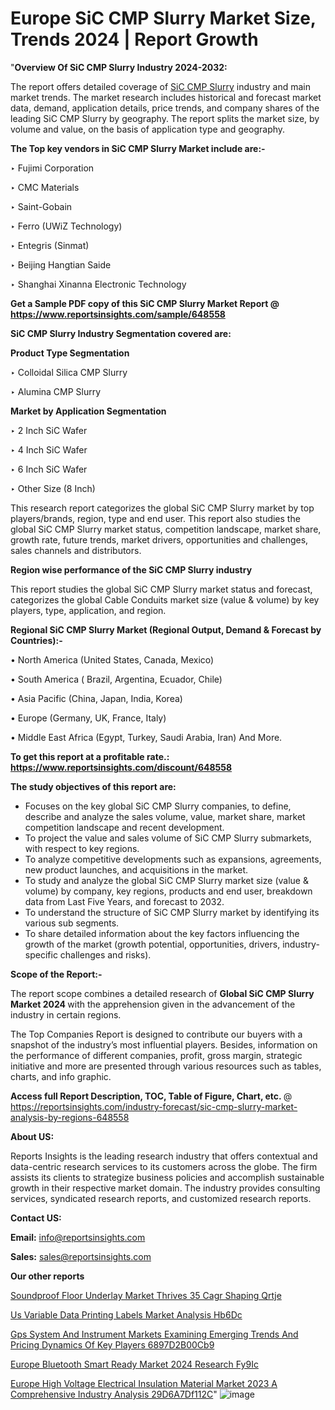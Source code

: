 # Europe SiC CMP Slurry Market Size, Trends 2024 | Report Growth

"<strong>Overview Of SiC CMP Slurry Industry 2024-2032:</strong>

The report offers detailed coverage of <a href=https://www.reportsinsights.com/sample/648558>SiC CMP Slurry</a> industry and main market trends. The market research includes historical and forecast market data, demand, application details, price trends, and company shares of the leading SiC CMP Slurry by geography. The report splits the market size, by volume and value, on the basis of application type and geography.

<strong>The Top key vendors in SiC CMP Slurry Market include are:- </strong>

‣ Fujimi Corporation

‣ CMC Materials

‣ Saint-Gobain

‣ Ferro (UWiZ Technology)

‣ Entegris (Sinmat)

‣ Beijing Hangtian Saide

‣ Shanghai Xinanna Electronic Technology

<strong>Get a Sample PDF copy of this SiC CMP Slurry Market Report </strong><strong>@ <a href=https://www.reportsinsights.com/sample/648558 style=color:#0000ff;>https://www.reportsinsights.com/sample/648558</a> </strong>

<strong>SiC CMP Slurry Industry Segmentation covered are:</strong>

<strong>Product Type Segmentation</strong>

‣ Colloidal Silica CMP Slurry

‣ Alumina CMP Slurry

<strong>Market by Application Segmentation</strong>

‣ 2 Inch SiC Wafer

‣ 4 Inch SiC Wafer

‣ 6 Inch SiC Wafer

‣ Other Size (8 Inch)

This research report categorizes the global SiC CMP Slurry market by top players/brands, region, type and end user. This report also studies the global SiC CMP Slurry market status, competition landscape, market share, growth rate, future trends, market drivers, opportunities and challenges, sales channels and distributors.

<strong>Region wise performance of the SiC CMP Slurry industry</strong><strong> </strong>

This report studies the global SiC CMP Slurry market status and forecast, categorizes the global Cable Conduits market size (value &amp; volume) by key players, type, application, and region. 

<strong>Regional SiC CMP Slurry Market (Regional Output, Demand &amp; Forecast by Countries):-</strong>

• North America (United States, Canada, Mexico)

• South America ( Brazil, Argentina, Ecuador, Chile)

• Asia Pacific (China, Japan, India, Korea)

• Europe (Germany, UK, France, Italy)

• Middle East Africa (Egypt, Turkey, Saudi Arabia, Iran) And More.

<strong>To get this report at a profitable rate.: <a href=https://www.reportsinsights.com/discount/648558 style=color:#0000ff;>https://www.reportsinsights.com/discount/648558</a></strong>

<strong>The study objectives of this report are:</strong>
<ul>
  <li>Focuses on the key global SiC CMP Slurry companies, to define, describe and analyze the sales volume, value, market share, market competition landscape and recent development.</li>
  <li>To project the value and sales volume of SiC CMP Slurry submarkets, with respect to key regions.</li>
  <li>To analyze competitive developments such as expansions, agreements, new product launches, and acquisitions in the market.</li>
  <li>To study and analyze the global SiC CMP Slurry market size (value &amp; volume) by company, key regions, products and end user, breakdown data from Last Five Years, and forecast to 2032.</li>
  <li>To understand the structure of SiC CMP Slurry market by identifying its various sub segments.</li>
  <li>To share detailed information about the key factors influencing the growth of the market (growth potential, opportunities, drivers, industry-specific challenges and risks).</li>
</ul>
<strong>Scope of the Report:-</strong><strong> </strong>

The report scope combines a detailed research of <strong>Global SiC CMP Slurry Market 2024 </strong>with the apprehension given in the advancement of the industry in certain regions.

The Top Companies Report is designed to contribute our buyers with a snapshot of the industry’s most influential players. Besides, information on the performance of different companies, profit, gross margin, strategic initiative and more are presented through various resources such as tables, charts, and info graphic.

<strong>Access full Report Description, TOC, Table of Figure, Chart, etc. </strong>@   <a href=https://reportsinsights.com/industry-forecast/sic-cmp-slurry-market-analysis-by-regions-648558 style=color:#0000ff;>https://reportsinsights.com/industry-forecast/sic-cmp-slurry-market-analysis-by-regions-648558</a>

<strong>About US:</strong>

Reports Insights is the leading research industry that offers contextual and data-centric research services to its customers across the globe. The firm assists its clients to strategize business policies and accomplish sustainable growth in their respective market domain. The industry provides consulting services, syndicated research reports, and customized research reports.

<strong>Contact US:</strong>

<p class=""""><b>Email:</b> <a href=mailto:info@reportsinsights.com>info@reportsinsights.com</a></p>
<p class=""""><b>Sales:</b> <a href=mailto:sales@reportsinsights.com>sales@reportsinsights.com</a></p>

<strong>Our other reports</strong>

<a href=https://www.linkedin.com/pulse/soundproof-floor-underlay-market-thrives-35-cagr-shaping-qrtje/>Soundproof Floor Underlay Market Thrives 35 Cagr Shaping Qrtje</a>

<a href=https://www.linkedin.com/pulse/us-variable-data-printing-labels-market-analysis-hb6dc/>Us Variable Data Printing Labels Market Analysis Hb6Dc</a>

<a href=https://medium.com/@anuragakarte041/gps-system-and-instrument-markets-examining-emerging-trends-and-pricing-dynamics-of-key-players-6897d2b00cb9>Gps System And Instrument Markets Examining Emerging Trends And Pricing Dynamics Of Key Players 6897D2B00Cb9</a>

<a href=https://www.linkedin.com/pulse/europe-bluetooth-smart-ready-market-2024-research-fy9ic/>Europe Bluetooth Smart Ready Market 2024 Research Fy9Ic</a>

<a href=https://medium.com/@aanarkumar6/europe-high-voltage-electrical-insulation-material-market-2023-a-comprehensive-industry-analysis-29d6a7df112c>Europe High Voltage Electrical Insulation Material Market 2023 A Comprehensive Industry Analysis 29D6A7Df112C</a>"
![image](https://github.com/aanak123/RIMarketer1/assets/158471119/6fed27a5-8290-43d0-ad26-6dcdee127fd8)

